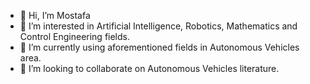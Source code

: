 - 👋 Hi, I’m Mostafa
- 👀 I’m interested in Artificial Intelligence, Robotics, Mathematics and Control Engineering fields.
- 🌱 I’m currently using aforementioned fields in Autonomous Vehicles area.
- 💞️ I’m looking to collaborate on Autonomous Vehicles literature.

<!---
MustafaLotfi/MustafaLotfi is a ✨ special ✨ repository because its `README.md` (this file) appears on your GitHub profile.
You can click the Preview link to take a look at your changes.
--->

